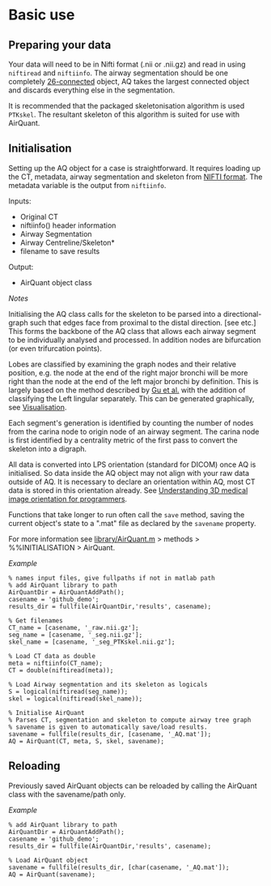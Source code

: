 # Basic use

## Preparing your data
Your data will need to be in Nifti format (.nii or .nii.gz) and read in using `niftiread` and `niftiinfo`. The airway segmentation should be one completely [26-connected](https://en.wikipedia.org/wiki/Pixel_connectivity) object, AQ takes the largest connected object and discards everything else in the segmentation.

It is recommended that the packaged skeletonisation algorithm is used `PTKskel`. The resultant skeleton of this algorithm is suited for use with AirQuant.

## Initialisation
Setting up the AQ object for a case is straightforward. It requires loading up the CT, metadata, airway segmentation and skeleton from [NIFTI format](https://brainder.org/2012/09/23/the-nifti-file-format/). The metadata variable is the output from `niftiinfo`.

Inputs:
* Original CT
* niftiinfo() header information
* Airway Segmentation
* Airway Centreline/Skeleton*
* filename to save results

Output:
* AirQuant object class

*Notes*

Initialising the AQ class calls for the skeleton to be parsed into a directional-graph such that edges face from proximal to the distal direction. [see etc.] This forms the backbone of the AQ class that allows each airway segment to be individually analysed and processed. In addition nodes are bifurcation (or even trifurcation points).

Lobes are classified by examining the graph nodes and their relative position, e.g. the node at the end of the right major bronchi will be more right than the node at the end of the left major bronchi by definition. This is largely based on the method described by [Gu et al.](doi.org/10.1155/2012/382806) with the addition of classifying the Left lingular separately. This can be generated graphically, see [Visualisation](/docs/vis.md).

Each segment's generation is identified by counting the number of nodes from the carina node to origin node of an airway segment. The carina node is first identified by a centrality metric of the first pass to convert the skeleton into a digraph.

All data is converted into LPS orientation (standard for DICOM) once AQ is initialised. So data inside the AQ object may not align with your raw data outside of AQ. It is necessary to declare an orientation within AQ, most CT data is stored in this orientation already. See [Understanding 3D medical image orientation for programmers](https://medium.com/@ashkanpakzad/understanding-3d-medical-image-orientation-for-programmers-fcf79c7beed0).

Functions that take longer to run often call the `save` method, saving the current object's state to a ".mat" file as declared by the `savename` property.

For more information see [library/AirQuant.m](library/AirQuant.m) > methods > %%INITIALISATION > AirQuant.

*Example*
```
% names input files, give fullpaths if not in matlab path
% add AirQuant library to path
AirQuantDir = AirQuantAddPath();
casename = 'github_demo';
results_dir = fullfile(AirQuantDir,'results', casename);

% Get filenames
CT_name = [casename, '_raw.nii.gz'];
seg_name = [casename, '_seg.nii.gz'];
skel_name = [casename, '_seg_PTKskel.nii.gz'];

% Load CT data as double
meta = niftiinfo(CT_name);
CT = double(niftiread(meta));

% Load Airway segmentation and its skeleton as logicals
S = logical(niftiread(seg_name));
skel = logical(niftiread(skel_name));

% Initialise AirQuant
% Parses CT, segmentation and skeleton to compute airway tree graph
% savename is given to automatically save/load results.
savename = fullfile(results_dir, [casename, '_AQ.mat']);
AQ = AirQuant(CT, meta, S, skel, savename);
```
## Reloading
Previously saved AirQuant objects can be reloaded by calling the AirQuant class with the savename/path only.

*Example*
```
% add AirQuant library to path
AirQuantDir = AirQuantAddPath();
casename = 'github_demo';
results_dir = fullfile(AirQuantDir,'results', casename);

% Load AirQuant object
savename = fullfile(results_dir, [char(casename, '_AQ.mat']);
AQ = AirQuant(savename);
```
